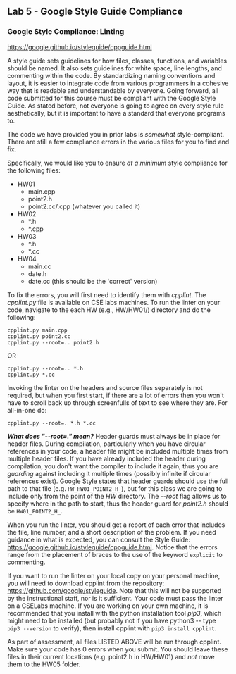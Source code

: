 ## Lab 5 - Google Style Guide Compliance

### Google Style Compliance: Linting

https://google.github.io/styleguide/cppguide.html

A style guide sets guidelines for how files, classes, functions, and variables
should be named. It also sets guidelines for white space, line lengths, and
commenting within the code. By standardizing naming conventions and layout, it
is easier to integrate code from various programmers in a cohesive way that
is readable and understandable by everyone. Going forward, all code submitted
for this course must be compliant with the Google Style Guide. As stated before,
not everyone is going to agree on every style rule aesthetically, but it is 
important to have a standard that everyone programs to.

The code we have provided you in prior labs is _somewhat_ style-compliant. There 
are still a few compliance errors in the various files for you to find and fix.

Specifically, we would like you to ensure *at a minimum* style compliance for
the following files:

 * HW01
   - main.cpp
   - point2.h
   - point2.cc/.cpp (whatever you called it)
 * HW02
   - *.h
   - *.cpp
 * HW03
   - *.h
   - *.cc
 * HW04
   - main.cc
   - date.h
   - date.cc (this should be the 'correct' version)

To fix the errors, you will first need to identify them with _cpplint_. The
_cpplint.py_ file is available on CSE labs machines. To run the linter on your
code, navigate to the each HW (e.g., HW/HW01/) directory and do the following:

```
cpplint.py main.cpp
cpplint.py point2.cc
cpplint.py --root=.. point2.h
```

OR

```
cpplint.py --root=.. *.h
cpplint.py *.cc
```

Invoking the linter on the headers and source files separately is not required,
but when you first start, if there are a lot of errors then you won't have to
scroll back up through screenfulls of text to see where they are. For all-in-one
do:

```
cpplint.py --root=. *.h *.cc
```

**_What does "--root=." mean?_** Header guards must always be in place for header 
files. During compilation, particularly when you have circular references in your 
code, a header file might be included multiple times from multiple header files. 
If you have already included the header during compilation, you don't want the 
compiler to include it again, thus you are _guarding_ against including it multiple 
times (possibly infinite if circular references exist). Google Style states that 
header guards should use the full path to that file 
(e.g. `HW_HW01_POINT2_H_`), but for this class we are 
going to include only from the point of the _HW_ directory. The _--root_ flag 
allows us to specify where in the path to start, thus the header guard for _point2.h_ 
should be `HW01_POINT2_H_`.

When you run the linter, you should get a report of each error that includes the
file, line number, and a short description of the problem. If you need guidance
in what is expected, you can consult the Style Guide:
https://google.github.io/styleguide/cppguide.html. Notice that the errors range
from the placement of braces to the use of the keyword `explicit` to commenting.

If you want to run the linter on your local copy on your personal machine, you
will need to download cpplint from the repository:
https://github.com/google/styleguide. Note that this will not be supported by
the instructional staff, nor is it sufficient. Your code must pass the linter on 
a CSELabs machine. If you are working on your own machine, it
is recommended that you install with the python installation tool _pip3_, which
might need to be installed (but probably not if you have python3 -- type `pip3
--version` to verify), then install cpplint with `pip3 install cpplint`.

As part of assessment, all files LISTED ABOVE will be run through cpplint. Make 
sure your code has 0 errors when you submit. You should leave these files in their
current locations (e.g. point2.h in HW/HW01) and *not* move them to the HW05 folder.
